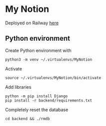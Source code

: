 # My Notion

Deployed on Railway [here](https://mynotion-frontend-production.up.railway.app/)

## Python environment
Create Python environment with
```
python3 -m venv ~/.virtualenvs/MyNotion
```
Activate
```
source ~/.virtualenvs/MyNotion/bin/activate
```
Add libraries
```
python -m pip install Django
pip install -r backend/requirements.txt
```

Completely reset the database
```
cd backend && ./rmdb
```
